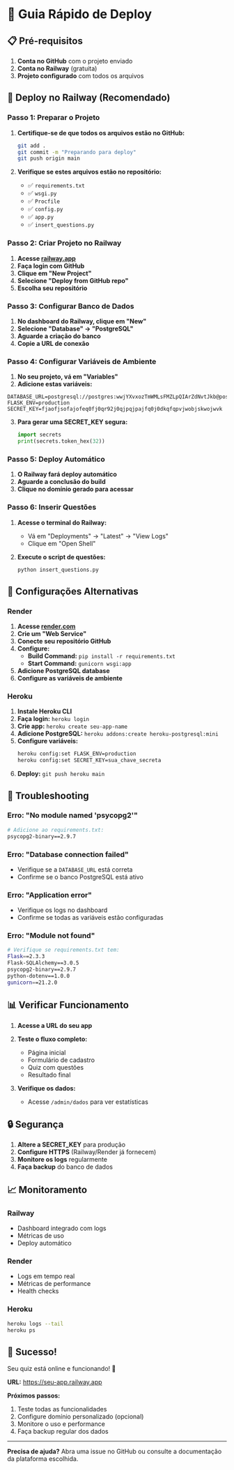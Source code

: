 # 🚀 Guia Rápido de Deploy

## 📋 Pré-requisitos

1. **Conta no GitHub** com o projeto enviado
2. **Conta no Railway** (gratuita)
3. **Projeto configurado** com todos os arquivos

## 🎯 Deploy no Railway (Recomendado)

### Passo 1: Preparar o Projeto

1. **Certifique-se de que todos os arquivos estão no GitHub:**
   ```bash
   git add .
   git commit -m "Preparando para deploy"
   git push origin main
   ```

2. **Verifique se estes arquivos estão no repositório:**
   - ✅ `requirements.txt`
   - ✅ `wsgi.py`
   - ✅ `Procfile`
   - ✅ `config.py`
   - ✅ `app.py`
   - ✅ `insert_questions.py`

### Passo 2: Criar Projeto no Railway

1. **Acesse [railway.app](https://railway.app)**
2. **Faça login com GitHub**
3. **Clique em "New Project"**
4. **Selecione "Deploy from GitHub repo"**
5. **Escolha seu repositório**

### Passo 3: Configurar Banco de Dados

1. **No dashboard do Railway, clique em "New"**
2. **Selecione "Database" → "PostgreSQL"**
3. **Aguarde a criação do banco**
4. **Copie a URL de conexão**

### Passo 4: Configurar Variáveis de Ambiente

1. **No seu projeto, vá em "Variables"**
2. **Adicione estas variáveis:**

```env
DATABASE_URL=postgresql://postgres:wwjYXvxozTmWMLsFMZLpQIArZdNvtJkb@postgres.railway.internal:5432/railway
FLASK_ENV=production
SECRET_KEY=fjaofjsofajofeq0fj0qr92j0qjpqjpajfq0j0dkqfqpvjwobjskwojwvk
```

3. **Para gerar uma SECRET_KEY segura:**
   ```python
   import secrets
   print(secrets.token_hex(32))
   ```

### Passo 5: Deploy Automático

1. **O Railway fará deploy automático**
2. **Aguarde a conclusão do build**
3. **Clique no domínio gerado para acessar**

### Passo 6: Inserir Questões

1. **Acesse o terminal do Railway:**
   - Vá em "Deployments" → "Latest" → "View Logs"
   - Clique em "Open Shell"

2. **Execute o script de questões:**
   ```bash
   python insert_questions.py
   ```

## 🔧 Configurações Alternativas

### Render

1. **Acesse [render.com](https://render.com)**
2. **Crie um "Web Service"**
3. **Conecte seu repositório GitHub**
4. **Configure:**
   - **Build Command:** `pip install -r requirements.txt`
   - **Start Command:** `gunicorn wsgi:app`
5. **Adicione PostgreSQL database**
6. **Configure as variáveis de ambiente**

### Heroku

1. **Instale Heroku CLI**
2. **Faça login:** `heroku login`
3. **Crie app:** `heroku create seu-app-name`
4. **Adicione PostgreSQL:** `heroku addons:create heroku-postgresql:mini`
5. **Configure variáveis:**
   ```bash
   heroku config:set FLASK_ENV=production
   heroku config:set SECRET_KEY=sua_chave_secreta
   ```
6. **Deploy:** `git push heroku main`

## 🐛 Troubleshooting

### Erro: "No module named 'psycopg2'"
```bash
# Adicione ao requirements.txt:
psycopg2-binary==2.9.7
```

### Erro: "Database connection failed"
- Verifique se a `DATABASE_URL` está correta
- Confirme se o banco PostgreSQL está ativo

### Erro: "Application error"
- Verifique os logs no dashboard
- Confirme se todas as variáveis estão configuradas

### Erro: "Module not found"
```bash
# Verifique se requirements.txt tem:
Flask==2.3.3
Flask-SQLAlchemy==3.0.5
psycopg2-binary==2.9.7
python-dotenv==1.0.0
gunicorn==21.2.0
```

## 📊 Verificar Funcionamento

1. **Acesse a URL do seu app**
2. **Teste o fluxo completo:**
   - Página inicial
   - Formulário de cadastro
   - Quiz com questões
   - Resultado final

3. **Verifique os dados:**
   - Acesse `/admin/dados` para ver estatísticas

## 🔒 Segurança

1. **Altere a SECRET_KEY** para produção
2. **Configure HTTPS** (Railway/Render já fornecem)
3. **Monitore os logs** regularmente
4. **Faça backup** do banco de dados

## 📈 Monitoramento

### Railway
- Dashboard integrado com logs
- Métricas de uso
- Deploy automático

### Render
- Logs em tempo real
- Métricas de performance
- Health checks

### Heroku
```bash
heroku logs --tail
heroku ps
```

## 🎉 Sucesso!

Seu quiz está online e funcionando! 🚀

**URL:** https://seu-app.railway.app

**Próximos passos:**
1. Teste todas as funcionalidades
2. Configure domínio personalizado (opcional)
3. Monitore o uso e performance
4. Faça backup regular dos dados

---

**Precisa de ajuda?** Abra uma issue no GitHub ou consulte a documentação da plataforma escolhida.
